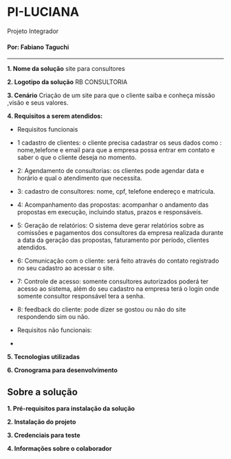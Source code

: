 # PI-LUCIANA
 Projeto Integrador
#### Por: Fabiano Taguchi
___

**1. Nome da solução**
site para consultores

**2. Logotipo da solução**
RB CONSULTORIA
   
**3. Cenário**
Criação de um site para que o cliente saiba e conheça missão ,visão e seus valores.
   
**4. Requisitos a serem atendidos:**
* Requisitos funcionais
* 1 cadastro de clientes: o cliente precisa cadastrar os seus dados como : nome,telefone e email para que a empresa possa entrar em contato e saber o que o cliente deseja no momento.
* 2: Agendamento de consultorias: os clientes pode agendar data e horário e qual o atendimento que necessita.
* 3: cadastro de consultores: nome, cpf, telefone endereço e matricula.
* 4: Acompanhamento das propostas: acompanhar o andamento das propostas em execução, incluindo status, prazos e responsáveis.
* 5: Geração de relatórios: O sistema deve gerar relatórios sobre as comissões e pagamentos dos consultores da empresa realizada durante a data da geração das propostas, faturamento por período, clientes atendidos.
* 6: Comunicação com o cliente: será feito através do contato registrado no seu cadastro ao acessar o site.
* 7: Controle de acesso: somente consultores autorizados poderá ter acesso ao sistema, além do seu cadastro na empresa terá o login onde somente consultor responsável tera a senha.
* 8: feedback do cliente: pode dizer se gostou ou não do site respondendo sim ou não.
   
* Requisitos não funcionais:
* 
  
**5. Tecnologias utilizadas**

**6. Cronograma para desenvolvimento**


## Sobre a solução
**1. Pré-requisitos para instalação da solução**

**2. Instalação do projeto**

**3. Credenciais para teste**

**4. Informações sobre o colaborador**
